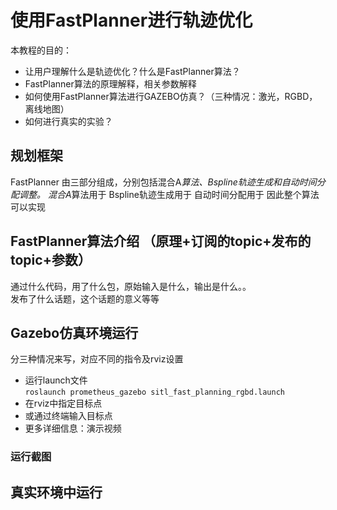 ﻿# 使用FastPlanner进行轨迹优化

本教程的目的：  

 - 让用户理解什么是轨迹优化？什么是FastPlanner算法？
 - FastPlanner算法的原理解释，相关参数解释
 - 如何使用FastPlanner算法进行GAZEBO仿真？（三种情况：激光，RGBD，离线地图）
 - 如何进行真实的实验？
  
## 规划框架
FastPlanner 由三部分组成，分别包括混合A*算法、Bspline轨迹生成和自动时间分配调整。
混合A*算法用于
Bspline轨迹生成用于
自动时间分配用于
因此整个算法可以实现

## FastPlanner算法介绍 （原理+订阅的topic+发布的topic+参数）

通过什么代码，用了什么包，原始输入是什么，输出是什么。。  
发布了什么话题，这个话题的意义等等  


## Gazebo仿真环境运行  
  
  分三种情况来写，对应不同的指令及rviz设置

 - 运行launch文件  
  `roslaunch prometheus_gazebo sitl_fast_planning_rgbd.launch`  
 - 在rviz中指定目标点  
 - 或通过终端输入目标点  
 - 更多详细信息：演示视频  
  

### 运行截图  

## 真实环境中运行  
  

